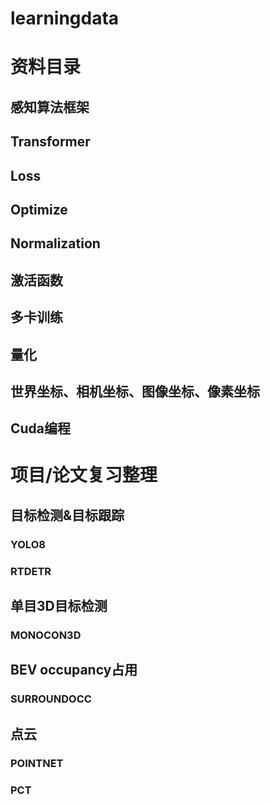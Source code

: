 # learningdata
# 资料目录
## 感知算法框架
## Transformer
## Loss
## Optimize
## Normalization
## 激活函数
## 多卡训练
## 量化
## 世界坐标、相机坐标、图像坐标、像素坐标
## Cuda编程



# 项目/论文复习整理
## 目标检测&目标跟踪
### YOLO8
### RTDETR

## 单目3D目标检测
### MONOCON3D


## BEV occupancy占用
### SURROUNDOCC


## 点云
### POINTNET
### PCT